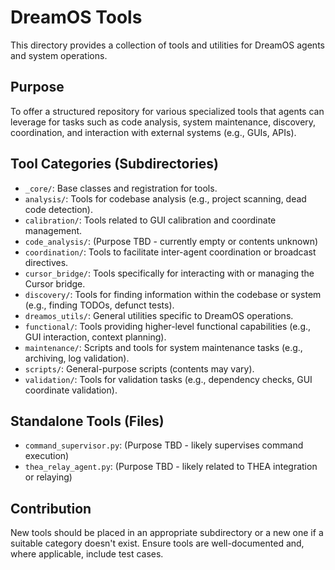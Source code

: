 # DreamOS Tools

This directory provides a collection of tools and utilities for DreamOS agents and system operations.

## Purpose

To offer a structured repository for various specialized tools that agents can leverage for tasks such as code analysis, system maintenance, discovery, coordination, and interaction with external systems (e.g., GUIs, APIs).

## Tool Categories (Subdirectories)

*   `_core/`: Base classes and registration for tools.
*   `analysis/`: Tools for codebase analysis (e.g., project scanning, dead code detection).
*   `calibration/`: Tools related to GUI calibration and coordinate management.
*   `code_analysis/`: (Purpose TBD - currently empty or contents unknown)
*   `coordination/`: Tools to facilitate inter-agent coordination or broadcast directives.
*   `cursor_bridge/`: Tools specifically for interacting with or managing the Cursor bridge.
*   `discovery/`: Tools for finding information within the codebase or system (e.g., finding TODOs, defunct tests).
*   `dreamos_utils/`: General utilities specific to DreamOS operations.
*   `functional/`: Tools providing higher-level functional capabilities (e.g., GUI interaction, context planning).
*   `maintenance/`: Scripts and tools for system maintenance tasks (e.g., archiving, log validation).
*   `scripts/`: General-purpose scripts (contents may vary).
*   `validation/`: Tools for validation tasks (e.g., dependency checks, GUI coordinate validation).

## Standalone Tools (Files)

*   `command_supervisor.py`: (Purpose TBD - likely supervises command execution)
*   `thea_relay_agent.py`: (Purpose TBD - likely related to THEA integration or relaying)

## Contribution

New tools should be placed in an appropriate subdirectory or a new one if a suitable category doesn't exist. Ensure tools are well-documented and, where applicable, include test cases. 